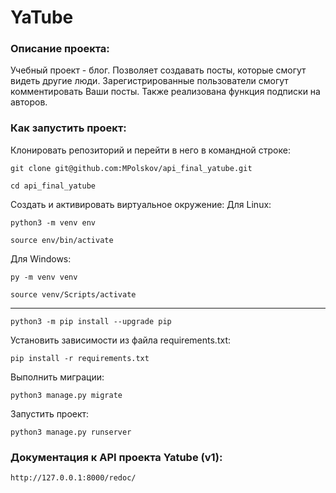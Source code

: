 # YaTube
### Описание проекта:
Учебный проект - блог.
Позволяет создавать посты, которые смогут видеть другие люди.
Зарегистрированные пользователи смогут комментировать Ваши посты.
Также реализована функция подписки на авторов.

### Как запустить проект:

Клонировать репозиторий и перейти в него в командной строке:

```
git clone git@github.com:MPolskov/api_final_yatube.git
```

```
cd api_final_yatube
```

Cоздать и активировать виртуальное окружение:
Для Linux:
```
python3 -m venv env
```
```
source env/bin/activate
```
Для Windows:
```
py -m venv venv
```
```
source venv/Scripts/activate
```
---
```
python3 -m pip install --upgrade pip
```

Установить зависимости из файла requirements.txt:

```
pip install -r requirements.txt
```

Выполнить миграции:

```
python3 manage.py migrate
```

Запустить проект:

```
python3 manage.py runserver
```
### Документация к API проекта Yatube (v1):
```
http://127.0.0.1:8000/redoc/
```

